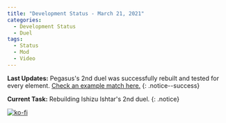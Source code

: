 ```yaml
---
title: "Development Status - March 21, 2021"
categories:
  - Development Status
  - Duel
tags:
  - Status
  - Mod
  - Video
---
```


**Last Updates:** Pegasus's 2nd duel was successfully rebuilt and tested for every element. [Check an example match here.](https://www.youtube.com/watch?v=Pk891u8CcGM)
{: .notice--success}

**Current Task:** Rebuilding Ishizu Ishtar's 2nd duel.
{: .notice}

[![ko-fi](https://ko-fi.com/img/githubbutton_sm.svg)](https://ko-fi.com/J3J146LLW)
